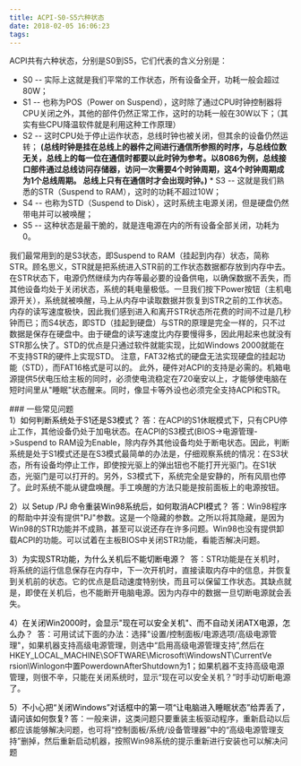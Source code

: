```yaml
---
title: ACPI-S0-S5六种状态
date: 2018-02-05 16:06:23
tags:
---
```

ACPI共有六种状态，分别是S0到S5，它们代表的含义分别是：  
* S0 -- 实际上这就是我们平常的工作状态，所有设备全开，功耗一般会超过80W； 
* S1 -- 也称为POS（Power on Suspend），这时除了通过CPU时钟控制器将CPU关闭之外，其他的部件仍然正常工作，这时的功耗一般在30W以下；（其实有些CPU降温软件就是利用这种工作原理） 
* S2 -- 这时CPU处于停止运作状态，总线时钟也被关闭，但其余的设备仍然运转； <b>(总线时钟是挂在总线上的器件之间进行通信所参照的时序，与总线位数无关，总线上的每一位在通信时都要以此时钟为参考。以8086为例，总线接口部件通过总线访问存储器，访问一次需要4个时钟周期，这4个时钟周期成为1个总线周期。 总线上只有在通信时才会出现时钟。)</b>
* S3 -- 这就是我们熟悉的STR（Suspend to RAM），这时的功耗不超过10W； 
* S4 -- 也称为STD（Suspend to Disk），这时系统主电源关闭，但是硬盘仍然带电并可以被唤醒； 
* S5 -- 这种状态是最干脆的，就是连电源在内的所有设备全部关闭，功耗为0。 

我们最常用到的是S3状态，即Suspend to RAM（挂起到内存）状态，简称STR。顾名思义，STR就是把系统进入STR前的工作状态数据都存放到内存中去。在STR状态下，电源仍然继续为内存等最必要的设备供电，以确保数据不丢失，而其他设备均处于关闭状态，系统的耗电量极低。一旦我们按下Power按钮（主机电源开关），系统就被唤醒，马上从内存中读取数据并恢复到STR之前的工作状态。内存的读写速度极快，因此我们感到进入和离开STR状态所花费的时间不过是几秒钟而已；而S4状态，即STD（挂起到硬盘）与STR的原理是完全一样的，只不过数据是保存在硬盘中。由于硬盘的读写速度比内存要慢得多，因此用起来也就没有STR那么快了。STD的优点是只通过软件就能实现，比如Windows 2000就能在不支持STR的硬件上实现STD。 注意，FAT32格式的硬盘无法实现硬盘的挂起功能（STD），而FAT16格式是可以的。 此外，硬件对ACPI的支持是必需的。机箱电源提供5伏电压给主板的同时，必须使电流稳定在720毫安以上，才能够使电脑在短时间里从"睡眠"状态醒来。同时，像显卡等外设也必须完全支持ACPI和STR。

### 一些常见问题   
<font color="black">1）如何判断系统处于S1还是S3模式？</font>
答：在ACPI的S1休眠模式下，只有CPU停止工作，其他设备仍处于加电状态。在ACPI的S3模式(BIOS->电源管理->Suspend to RAM设为Enable，除内存外其他设备均处于断电状态。因此，判断系统是处于S1模式还是在S3模式最简单的办法是，仔细观察系统的情况：在S3状态，所有设备均停止工作，即使按光驱上的弹出钮也不能打开光驱门。在S1状态，光驱门是可以打开的。另外，S3模式下，系统完全是安静的，所有风扇也停了。此时系统不能从键盘唤醒。手工唤醒的方法只能是按前面板上的电源按钮。 

<font color="black">2）以 Setup /PJ 命令重装Win98系统后，如何取消ACPI模式？</font>
答：Win98程序的帮助中并没有提供"PJ"参数。这是一个隐藏的参数。之所以将其隐藏，是因为Win98的STR功能并不成熟，甚至可以说还存在许多问题。Win98也没有提供卸载ACPI的功能。可以试着在主板BIOS中关闭STR功能，看能否解决问题。 

<font color="black">3）为实现STR功能，为什么关机后不能切断电源？</font> 
答：STR功能是在关机时，将系统的运行信息保存在内存中，下一次开机时，直接读取内存中的信息，并恢复到关机前的状态。它的优点是启动速度特别快，而且可以保留工作状态。其缺点就是，即使在关机后，也不能断开电脑电源。因为内存中的数据一旦切断电源就会丢失。 

<font color="black">4）在关闭Win2000时，会显示"现在可以安全关机"、而不自动关闭ATX电源，怎么办？</font> 
答：可用试试下面的办法：选择"设置/控制面板/电源选项/高级电源管理"，如果机器支持高级电源管理，则选中“启用高级电源管理支持”,然后在HKEY_LOCAL_MACHINE\\SOFTWARE\\Microsoft\\WindowsNT\\CurrentVe
rsion\\Winlogon中置PowerdownAfterShutdown为1；如果机器不支持高级电源管理，则很不辛，只能在关闭系统时，显示“现在可以安全关机？”时手动切断电源了。

<font color="black">5）不小心把“关闭Windows”对话框中的第一项“让电脑进入睡眠状态”给弄丢了，请问该如何恢复?</font>
答：一般来讲，这类问题只要重装主板驱动程序，重新启动以后都应该能够解决问题，也可将“控制面板/系统/设备管理器”中的“高级电源管理支持”删掉，然后重新启动机器，按照Win98系统的提示重新进行安装也可以解决问题
